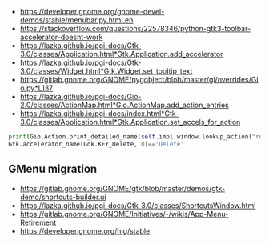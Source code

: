 * <https://developer.gnome.org/gnome-devel-demos/stable/menubar.py.html.en>
* <https://stackoverflow.com/questions/22578346/python-gtk3-toolbar-accelerator-doesnt-work>
* <https://lazka.github.io/pgi-docs/Gtk-3.0/classes/Application.html*Gtk.Application.add_accelerator>
* <https://lazka.github.io/pgi-docs/Gtk-3.0/classes/Widget.html*Gtk.Widget.set_tooltip_text>
* <https://gitlab.gnome.org/GNOME/pygobject/blob/master/gi/overrides/Gio.py*L137>
* <https://lazka.github.io/pgi-docs/Gio-2.0/classes/ActionMap.html*Gio.ActionMap.add_action_entries>
* <https://lazka.github.io/pgi-docs/index.html*Gtk-3.0/classes/Application.html*Gtk.Application.set_accels_for_action>

```python
print(Gio.Action.print_detailed_name(self.impl.window.lookup_action("rotate").get_name(), GLib.Variant.new_int32(90)))
Gtk.accelerator_name(Gdk.KEY_Delete, 0)=='Delete'
```

## GMenu migration

* <https://gitlab.gnome.org/GNOME/gtk/blob/master/demos/gtk-demo/shortcuts-builder.ui>
* <https://lazka.github.io/pgi-docs/Gtk-3.0/classes/ShortcutsWindow.html>
* <https://gitlab.gnome.org/GNOME/Initiatives/-/wikis/App-Menu-Retirement>
* <https://developer.gnome.org/hig/stable>

